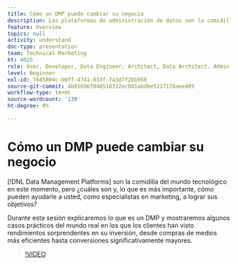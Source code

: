 ```yaml
---
title: Cómo un DMP puede cambiar su negocio
description: Las plataformas de administración de datos son la comidilla del mundo tecnológico en este momento, pero, ¿cuáles son y, lo que es más importante, cómo pueden ayudarle a usted, como especialistas en marketing, a lograr sus objetivos? Durante esta sesión explicaremos lo que es un DMP y mostraremos algunos casos prácticos del mundo real en los que los clientes han visto rendimientos sorprendentes en su inversión, desde compras de medios más eficientes hasta conversiones significativamente mayores.
feature: Overview
topics: null
activity: understand
doc-type: presentation
team: Technical Marketing
kt: 4025
role: User, Developer, Data Engineer, Architect, Data Architect, Admin, Leader
level: Beginner
exl-id: 7645804c-b0ff-4741-833f-7a3d7f2bb950
source-git-commit: 4b91696f840518312ec041abdbe5217178aee405
workflow-type: tm+mt
source-wordcount: '139'
ht-degree: 0%

---
```


# Cómo un DMP puede cambiar su negocio

[!DNL Data Management Platforms] son la comidilla del mundo tecnológico en este momento, pero ¿cuáles son y, lo que es más importante, cómo pueden ayudarle a usted, como especialistas en marketing, a lograr sus objetivos?

Durante esta sesión explicaremos lo que es un DMP y mostraremos algunos casos prácticos del mundo real en los que los clientes han visto rendimientos sorprendentes en su inversión, desde compras de medios más eficientes hasta conversiones significativamente mayores.

>[!VIDEO](https://video.tv.adobe.com/v/29770/?quality=12)
